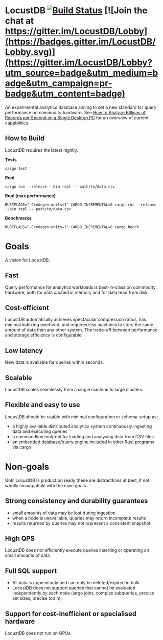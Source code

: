 # LocustDB [![Build Status](https://travis-ci.org/cswinter/LocustDB.svg?branch=master)](https://travis-ci.org/cswinter/LocustDB) [![Join the chat at https://gitter.im/LocustDB/Lobby](https://badges.gitter.im/LocustDB/Lobby.svg)](https://gitter.im/LocustDB/Lobby?utm_source=badge&utm_medium=badge&utm_campaign=pr-badge&utm_content=badge)

An experimental analytics database aiming to set a new standard for query performance on commodity hardware.
See [How to Analyze Billions of Records per Second on a Single Desktop PC][blogpost] for an overview of current capabilities.

## How to Build

LocustDB requires the latest nightly.

**Tests**

`cargo test`

**Repl**

`cargo run --release --bin repl -- path/to/data.csv`

**Repl (max performance)**

`RUSTFLAGS="-Ccodegen-units=1" CARGO_INCREMENTAL=0 cargo run --release --bin repl -- path/to/data.csv`

**Benchmarks**

`RUSTFLAGS="-Ccodegen-units=1" CARGO_INCREMENTAL=0 cargo bench`


# Goals
A vision for LocustDB.

## Fast
Query performance for analytics workloads is best-in-class on commodity hardware, both for data cached in memory and for data read from disk.

## Cost-efficient
LocustDB automatically achieves spectacular compression ratios, has minimal indexing overhead, and requires less machines to store the same amount of data than any other system. The trade-off between performance and storage efficiency is configurable.

## Low latency
New data is available for queries within seconds.

## Scalable
LocustDB scales seamlessly from a single machine to large clusters.

## Flexible and easy to use
LocustDB should be usable with minimal configuration or schema-setup as:
- a highly available distributed analytics system continuously ingesting data and executing queries
- a commandline tool/repl for loading and analysing data from CSV files
- an embedded database/query engine included in other Rust programs via cargo


# Non-goals
Until LocustDB is production ready these are distracttions at best, if not wholly incompatible with the main goals.

## Strong consistency and durability guarantees
- small amounts of data may be lost during ingestion
- when a node is unavailable, queries may return incomplete results
- results returned by queries may not represent a consistent snapshot

## High QPS
LocustDB does not efficiently execute queries inserting or operating on small amounts of data.

## Full SQL support
- All data is append only and can only be deleted/expired in bulk.
- LocustDB does not support queries that cannot be evaluated independently by each node (large joins, complex subqueries, precise set sizes, precise top n).

## Support for cost-inefficient or specialised hardware
LocustDB does not run on GPUs.

[blogpost]: TODO
